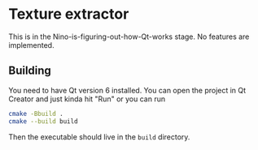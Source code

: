 # Texture extractor

This is in the Nino-is-figuring-out-how-Qt-works stage. No features are
implemented.

## Building

You need to have Qt version 6 installed. You can open the project in Qt Creator
and just kinda hit "Run" or you can run

```sh
cmake -Bbuild .
cmake --build build
```

Then the executable should live in the `build` directory.

